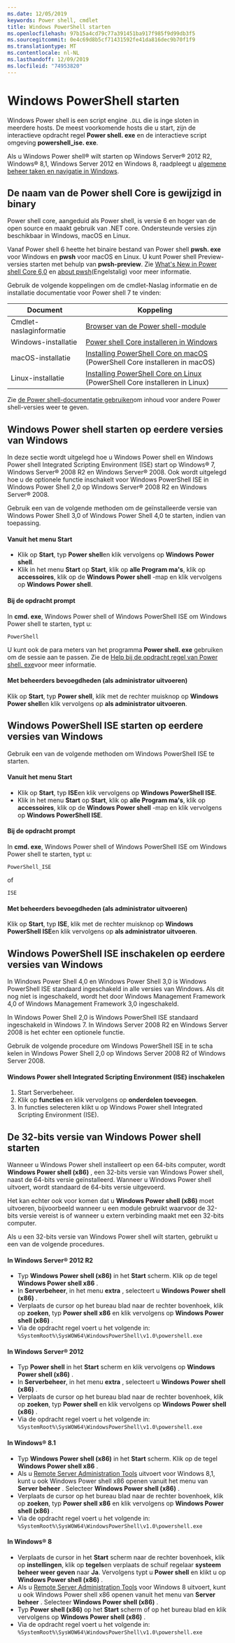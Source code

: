 ```yaml
---
ms.date: 12/05/2019
keywords: Power shell, cmdlet
title: Windows PowerShell starten
ms.openlocfilehash: 97b15a4cd79c77a391451ba917f985f9d99db3f5
ms.sourcegitcommit: 0e4c69d8b5cf71431592fe41da816dec9b70f1f9
ms.translationtype: MT
ms.contentlocale: nl-NL
ms.lasthandoff: 12/09/2019
ms.locfileid: "74953820"
---
```

# <a name="starting-windows-powershell"></a>Windows PowerShell starten

Windows Power shell is een script engine `.DLL` die is inge sloten in meerdere hosts. De meest voorkomende hosts die u start, zijn de interactieve opdracht regel **Power shell. exe** en de interactieve script omgeving **powershell_ise. exe**.

Als u Windows Power shell® wilt starten op Windows Server® 2012 R2, Windows® 8,1, Windows Server 2012 en Windows 8, raadpleegt u [algemene beheer taken en navigatie in Windows](/previous-versions/windows/it-pro/windows-server-2012-R2-and-2012/hh831491(v=ws.11)).

## <a name="powershell-core-has-renamed-binary"></a>De naam van de Power shell Core is gewijzigd in binary

Power shell core, aangeduid als Power shell, is versie 6 en hoger van de open source en maakt gebruik van .NET core. Ondersteunde versies zijn beschikbaar in Windows, macOS en Linux.

Vanaf Power shell 6 heette het binaire bestand van Power shell **pwsh. exe** voor Windows en **pwsh** voor macOS en Linux. U kunt Power shell Preview-versies starten met behulp van **pwsh-preview**. Zie [What's New in Power shell Core 6,0](/powershell/scripting/whats-new/what-s-new-in-powershell-core-60#renamed-powershellexe-to-pwshexe) en [about pwsh](/powershell/module/microsoft.powershell.core/about/about_pwsh?view=powershell-7)(Engelstalig) voor meer informatie.

Gebruik de volgende koppelingen om de cmdlet-Naslag informatie en de installatie documentatie voor Power shell 7 te vinden:

| Document | Koppeling |
| ----- | ----- |
| Cmdlet-naslaginformatie | [Browser van de Power shell-module](/powershell/module/?view=powershell-7) |
| Windows-installatie | [Power shell Core installeren in Windows](/powershell/scripting/install/installing-powershell-core-on-windows?view=powershell-7) |
| macOS-installatie | [Installing PowerShell Core on macOS](/powershell/scripting/install/installing-powershell-core-on-macos?view=powershell-7) (PowerShell Core installeren in macOS) |
| Linux-installatie | [Installing PowerShell Core on Linux](/powershell/scripting/install/installing-powershell-core-on-linux?view=powershell-7) (PowerShell Core installeren in Linux) |

Zie [de Power shell-documentatie gebruiken](../how-to-use-docs.md)om inhoud voor andere Power shell-versies weer te geven.

## <a name="how-to-start-windows-powershell-on-earlier-versions-of-windows"></a>Windows Power shell starten op eerdere versies van Windows

In deze sectie wordt uitgelegd hoe u Windows Power shell en Windows Power shell Integrated Scripting Environment (ISE) start op Windows® 7, Windows Server® 2008 R2 en Windows Server® 2008. Ook wordt uitgelegd hoe u de optionele functie inschakelt voor Windows PowerShell ISE in Windows Power Shell 2,0 op Windows Server® 2008 R2 en Windows Server® 2008.

Gebruik een van de volgende methoden om de geïnstalleerde versie van Windows Power Shell 3,0 of Windows Power Shell 4,0 te starten, indien van toepassing.

#### <a name="from-the-start-menu"></a>Vanuit het menu Start

- Klik op **Start**, typ **Power shell**en klik vervolgens op **Windows Power shell**.
- Klik in het menu **Start** op **Start**, klik op **alle Program ma's**, klik op **accessoires**, klik op de **Windows Power shell** -map en klik vervolgens op **Windows Power shell**.

#### <a name="at-the-command-prompt"></a>Bij de opdracht prompt

In **cmd. exe**, Windows Power shell of Windows PowerShell ISE om Windows Power shell te starten, typt u:

```
PowerShell
```

U kunt ook de para meters van het programma **Power shell. exe** gebruiken om de sessie aan te passen. Zie de [Help bij de opdracht regel van Power shell. exe](../core-powershell/console/PowerShell.exe-Command-Line-Help.md)voor meer informatie.

#### <a name="with-administrative-privileges-run-as-administrator"></a>Met beheerders bevoegdheden (als administrator uitvoeren)

Klik op **Start**, typ **Power shell**, klik met de rechter muisknop op **Windows Power shell**en klik vervolgens op **als administrator uitvoeren**.

## <a name="how-to-start-windows-powershell-ise-on-earlier-releases-of-windows"></a>Windows PowerShell ISE starten op eerdere versies van Windows

Gebruik een van de volgende methoden om Windows PowerShell ISE te starten.

#### <a name="from-the-start-menu"></a>Vanuit het menu Start

- Klik op **Start**, typ **ISE**en klik vervolgens op **Windows PowerShell ISE**.
- Klik in het menu **Start** op **Start**, klik op **alle Program ma's**, klik op **accessoires**, klik op de **Windows Power shell** -map en klik vervolgens op **Windows PowerShell ISE**.

#### <a name="at-the-command-prompt"></a>Bij de opdracht prompt

In **cmd. exe**, Windows Power shell of Windows PowerShell ISE om Windows Power shell te starten, typt u:

```
PowerShell_ISE
```

of

```
ISE
```

#### <a name="with-administrative-privileges-run-as-administrator"></a>Met beheerders bevoegdheden (als administrator uitvoeren)

Klik op **Start**, typ **ISE**, klik met de rechter muisknop op **Windows PowerShell ISE**en klik vervolgens op **als administrator uitvoeren**.

## <a name="how-to-enable-windows-powershell-ise-on-earlier-releases-of-windows"></a>Windows PowerShell ISE inschakelen op eerdere versies van Windows

In Windows Power Shell 4,0 en Windows Power Shell 3,0 is Windows PowerShell ISE standaard ingeschakeld in alle versies van Windows. Als dit nog niet is ingeschakeld, wordt het door Windows Management Framework 4,0 of Windows Management Framework 3,0 ingeschakeld.

In Windows Power Shell 2,0 is Windows PowerShell ISE standaard ingeschakeld in Windows 7. In Windows Server 2008 R2 en Windows Server 2008 is het echter een optionele functie.

Gebruik de volgende procedure om Windows PowerShell ISE in te scha kelen in Windows Power Shell 2,0 op Windows Server 2008 R2 of Windows Server 2008.

#### <a name="to-enable-windows-powershell-integrated-scripting-environment-ise"></a>Windows Power shell Integrated Scripting Environment (ISE) inschakelen

1. Start Serverbeheer.
2. Klik op **functies** en klik vervolgens op **onderdelen toevoegen**.
3. In functies selecteren klikt u op Windows Power shell Integrated Scripting Environment (ISE).

## <a name="starting-the-32-bit-version-of-windows-powershell"></a>De 32-bits versie van Windows Power shell starten

Wanneer u Windows Power shell installeert op een 64-bits computer, wordt **Windows Power shell (x86)** , een 32-bits versie van Windows Power shell, naast de 64-bits versie geïnstalleerd. Wanneer u Windows Power shell uitvoert, wordt standaard de 64-bits versie uitgevoerd.

Het kan echter ook voor komen dat u **Windows Power shell (x86)** moet uitvoeren, bijvoorbeeld wanneer u een module gebruikt waarvoor de 32-bits versie vereist is of wanneer u extern verbinding maakt met een 32-bits computer.

Als u een 32-bits versie van Windows Power shell wilt starten, gebruikt u een van de volgende procedures.

#### <a name="in-windows-server-2012-r2"></a>In Windows Server® 2012 R2

- Typ **Windows Power shell (x86)** in het **Start** scherm. Klik op de tegel **Windows Power shell x86** .
- In **Serverbeheer**, in het menu **extra** , selecteert u **Windows Power shell (x86)** .
- Verplaats de cursor op het bureau blad naar de rechter bovenhoek, klik op **zoeken**, typ **Power shell x86** en klik vervolgens op **Windows Power shell (x86)** .
- Via de opdracht regel voert u het volgende in: `%SystemRoot%\SysWOW64\WindowsPowerShell\v1.0\powershell.exe`

#### <a name="in-windows-server-2012"></a>In Windows Server® 2012

- Typ **Power shell** in het **Start** scherm en klik vervolgens op **Windows Power shell (x86)** .
- In **Serverbeheer**, in het menu **extra** , selecteert u **Windows Power shell (x86)** .
- Verplaats de cursor op het bureau blad naar de rechter bovenhoek, klik op **zoeken**, typ **Power shell** en klik vervolgens op **Windows Power shell (x86)** .
- Via de opdracht regel voert u het volgende in: `%SystemRoot%\SysWOW64\WindowsPowerShell\v1.0\powershell.exe`

#### <a name="in-windows-81"></a>In Windows® 8.1

- Typ **Windows Power shell (x86)** in het **Start** scherm. Klik op de tegel **Windows Power shell x86** .
- Als u [Remote Server Administration Tools](https://go.microsoft.com/fwlink/?LinkID=304145) uitvoert voor Windows 8,1, kunt u ook Windows Power shell x86 openen vanuit het menu van **Server beheer** . Selecteer **Windows Power shell (x86)** .
- Verplaats de cursor op het bureau blad naar de rechter bovenhoek, klik op **zoeken**, typ **Power shell x86** en klik vervolgens op **Windows Power shell (x86)** .
- Via de opdracht regel voert u het volgende in: `%SystemRoot%\SysWOW64\WindowsPowerShell\v1.0\powershell.exe`

#### <a name="in-windows-8"></a>In Windows® 8

- Verplaats de cursor in het **Start** scherm naar de rechter bovenhoek, klik op **instellingen**, klik op **tegels**en verplaats de schuif regelaar **systeem beheer weer geven** naar **Ja**. Vervolgens typt u **Power shell** en klikt u op **Windows Power shell (x86)** .
- Als u [Remote Server Administration Tools](https://www.microsoft.com/download/details.aspx?id=28972) voor Windows 8 uitvoert, kunt u ook Windows Power shell x86 openen vanuit het menu van **Server beheer** . Selecteer **Windows Power shell (x86)** .
- Typ **Power shell (x86)** op het **Start** scherm of op het bureau blad en klik vervolgens op **Windows Power shell (x86)** .
- Via de opdracht regel voert u het volgende in: `%SystemRoot%\SysWOW64\WindowsPowerShell\v1.0\powershell.exe`
